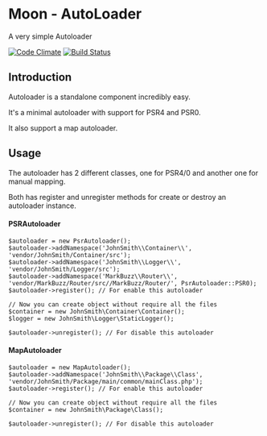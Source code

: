 # Moon - AutoLoader
A very simple Autoloader

[![Code Climate](https://codeclimate.com/github/moon-php/autoloading/badges/gpa.svg)](https://codeclimate.com/github/moon-php/autoloading) [![Build Status](https://travis-ci.org/moon-php/autoloading.svg?branch=master)](https://travis-ci.org/moon-php/autoloading)

## Introduction
Autoloader is a standalone component incredibly easy.

It's a minimal autoloader with support for PSR4 and PSR0.

It also support a map autoloader.


## Usage

The autoloader has 2 different classes, one for PSR4/0 and another one for manual mapping.

Both has register and unregister methods for create or destroy an autoloader instance.
 
#### PSRAutoloader

    $autoloader = new PsrAutoloader();
    $autoloader->addNamespace('JohnSmith\\Container\\', 'vendor/JohnSmith/Container/src');
    $autoloader->addNamespace('JohnSmith\\Logger\\', 'vendor/JohnSmith/Logger/src');
    $autoloader->addNamespace('MarkBuzz\\Router\\', 'vendor/MarkBuzz/Router/src//MarkBuzz/Router/', PsrAutoloader::PSR0);
    $autoloader->register(); // For enable this autoloader 
    
    // Now you can create object without require all the files
    $container = new JohnSmith\Container\Container();
    $logger = new JohnSmith\Logger\StaticLogger();
    
    $autoloader->unregister(); // For disable this autoloader

#### MapAutoloader

    $autoloader = new MapAutoloader();
    $autoloader->addNamespace('JohnSmith\\Package\\Class', 'vendor/JohnSmith/Package/main/common/mainClass.php');
    $autoloader->register(); // For enable this autoloader
    
    // Now you can create object without require all the files
    $container = new JohnSmith\Package\Class();
    
    $autoloader->unregister(); // For disable this autoloader
